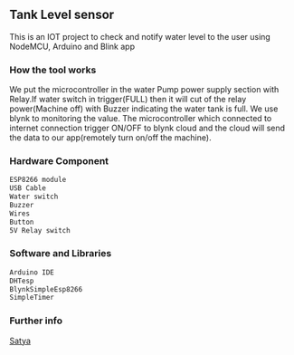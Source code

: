  ## Tank Level sensor

This is an IOT project to check and notify water level to the user using NodeMCU, Arduino and Blink app
### How the tool works

We put the microcontroller in the water Pump power supply section with Relay.If water switch in trigger(FULL) then it will cut of the relay power(Machine off) with Buzzer indicating the water tank is full. We use blynk to monitoring the value. The microcontroller which connected to internet connection trigger ON/OFF to blynk cloud and the cloud will send the data to our app(remotely turn on/off the machine).

### Hardware Component
```bash
ESP8266 module
USB Cable
Water switch
Buzzer
Wires
Button
5V Relay switch
```

### Software and Libraries
```bash
Arduino IDE
DHTesp
BlynkSimpleEsp8266
SimpleTimer
```

### Further info
[Satya](https://satya.com.np.com/)
